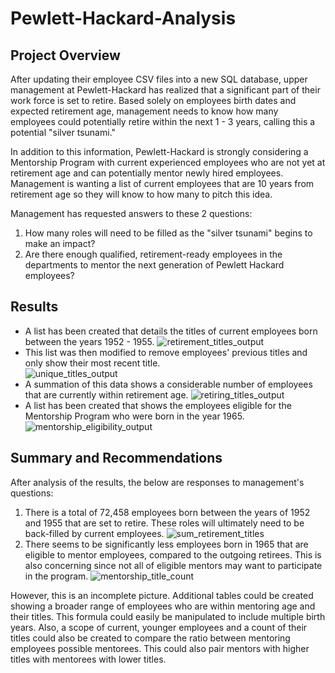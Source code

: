 # Pewlett-Hackard-Analysis
## Project Overview
After updating their employee CSV files into a new SQL database, upper management at Pewlett-Hackard has realized that a significant part of their work force is set to retire.  Based solely on employees birth dates and expected retirement age, management needs to know how many employees could potentially retire within the next 1 - 3 years, calling this a potential "silver tsunami."  

In addition to this information, Pewlett-Hackard is strongly considering a Mentorship Program with current experienced employees who are not yet at retirement age and can potentially mentor newly hired employees.  Management is wanting a list of current employees that are 10 years from retirement age so they will know to how many to pitch this idea.

Management has requested answers to these 2 questions:
1. How many roles will need to be filled as the "silver tsunami" begins to make an impact?
2. Are there enough qualified, retirement-ready employees in the departments to mentor the next generation of Pewlett Hackard employees?

## Results

- A list has been created that details the titles of current employees born between the years 1952 - 1955.
![retirement_titles_output](https://user-images.githubusercontent.com/106561880/180626199-7bed7f14-fb19-4667-b29e-130332cb2b1b.png)
- This list was then modified to remove employees' previous titles and only show their most recent title.  
![unique_titles_output](https://user-images.githubusercontent.com/106561880/180626207-048805c9-bf39-4c68-ba4f-c9ac8ecb16f7.png)
- A summation of this data shows a considerable number of employees that are currently within retirement age.
![retiring_titles_output](https://user-images.githubusercontent.com/106561880/180626219-1ed1aa48-1c96-42ee-9e35-a878dd347df5.png)
- A list has been created that shows the employees eligible for the Mentorship Program who were born in the year 1965.
![mentorship_eligibility_output](https://user-images.githubusercontent.com/106561880/180626223-d74b852e-0641-4030-9022-60b50a27652f.png)


## Summary and Recommendations
After analysis of the results, the below are responses to management's questions:
1. There is a total of 72,458 employees born between the years of 1952 and 1955 that are set to retire.  These roles will ultimately need to be back-filled by current employees.
![sum_retirement_titles](https://user-images.githubusercontent.com/106561880/180626229-768245a3-ff0f-4392-b039-a0de75aeb5b9.png)
2. There seems to be significantly less employees born in 1965 that are eligible to mentor employees, compared to the outgoing retirees.  This is also concerning since not all of eligible mentors may want to participate in the program.
![mentorship_title_count](https://user-images.githubusercontent.com/106561880/180626232-170a8419-97aa-4a33-95c5-dc13355c735b.png)

However, this is an incomplete picture.  Additional tables could be created showing a broader range of employees who are within mentoring age and their titles.  This formula could easily be manipulated to include multiple birth years.  Also, a scope of current, younger employees and a count of their titles could also be created to compare the ratio between mentoring employees possible mentorees.  This could also pair mentors with higher titles with mentorees with lower titles.  
